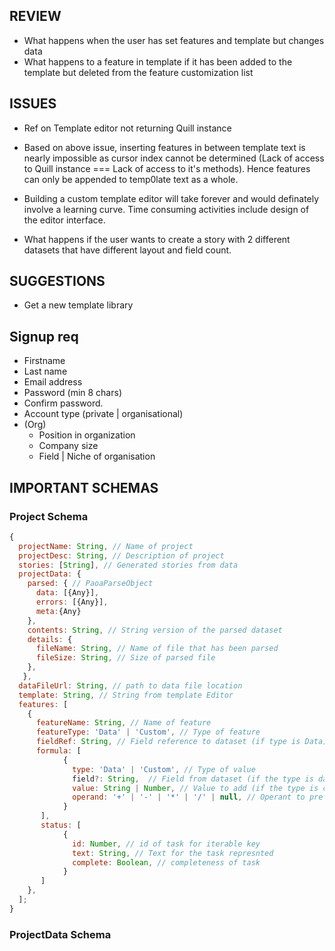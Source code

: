 ## REVIEW

- What happens when the user has set features and template but changes data
- What happens to a feature in template if it has been added to the template but deleted from the feature customization list

## ISSUES

- Ref on Template editor not returning Quill instance
- Based on above issue, inserting features in between template text is nearly impossible as cursor index cannot be determined (Lack of access to Quill instance === Lack of access to it's methods). Hence features can only be appended to temp0late text as a whole.
- Building a custom template editor will take forever and would definately involve a learning curve. Time consuming activities include design of the editor interface.

- What happens if the user wants to create a story with 2 different datasets that have different layout and field count.

## SUGGESTIONS

- Get a new template library

## Signup req

- Firstname
- Last name
- Email address
- Password (min 8 chars)
- Confirm password.
- Account type (private | organisational)
- (Org)
  - Position in organization
  - Company size
  - Field | Niche of organisation

## IMPORTANT SCHEMAS

### Project Schema

```js
{
  projectName: String, // Name of project
  projectDesc: String, // Description of project
  stories: [String], // Generated stories from data
  projectData: {
    parsed: { // PaoaParseObject
      data: [{Any}],
      errors: [{Any}],
      meta:{Any}
    },
    contents: String, // String version of the parsed dataset
    details: {
      fileName: String, // Name of file that has been parsed
      fileSize: String, // Size of parsed file
    },
   },
  dataFileUrl: String, // path to data file location
  template: String, // String from template Editor
  features: [
    {
      featureName: String, // Name of feature
      featureType: 'Data' | 'Custom', // Type of feature
      fieldRef: String, // Field reference to dataset (if type is Data)
      formula: [
            {
              type: 'Data' | 'Custom', // Type of value
              field?: String,  // Field from dataset (if the type is data)
              value: String | Number, // Value to add (if the type is custom)
              operand: '+' | '-' | '*' | '/' | null, // Operant to prefix with the next value
            }
       ],
       status: [
            {
              id: Number, // id of task for iterable key
              text: String, // Text for the task represnted
              complete: Boolean, // completeness of task
            }
       ]
    },
  ];
}
```

### ProjectData Schema
